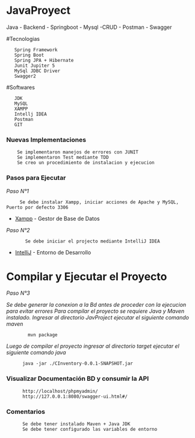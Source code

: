 # JavaProyect
Java - Backend - Springboot - Mysql -CRUD - Postman - Swagger

#Tecnologias
```
   Spring Framework
   Spring Boot
   Spring JPA + Hibernate
   Junit Jupiter 5
   MySql JDBC Driver
   Swagger2
```
#Softwares
```
   JDK
   MySQL
   XAMPP
   Intellj IDEA
   Postman
   GIT
```


### Nuevas Implementaciones

```
    Se implementaron manejos de errores con JUNIT
    Se implementaron Test mediante TDD
    Se creo un procedimiento de instalacion y ejecucion
```
    
### Pasos para Ejecutar
_Paso N°1_

```
     Se debe instalar Xampp, iniciar acciones de Apache y MySQL, Puerto por defecto 3306
```

   * [Xampp](https://www.apachefriends.org/es/index.html) - Gestor de Base de Datos
   
_Paso N°2_

```
       Se debe iniciar el projecto mediante IntelliJ IDEA
```
   * [IntelliJ](https://www.jetbrains.com/es-es/idea/download/) - Entorno de Desarrollo

# Compilar y Ejecutar el Proyecto
_Paso N°3_

_Se debe generar la conexion a la Bd antes de proceder con la ejecucion para evitar errores_
_Para compilar el proyecto se requiere Java y Maven instalado. Ingresar al directorio JavProject ejecutar el siguiente comando maven_

```
        mvn package
```

_Luego de compilar el proyecto ingresar al directorio target ejecutar el siguiente comando java_

```
      java -jar ./CInventory-0.0.1-SNAPSHOT.jar
```

### Visualizar Documentación BD y consumir la API

```
      http://localhost/phpmyadmin/
      http://127.0.0.1:8080/swagger-ui.html#/
```

### Comentarios
```
      Se debe tener instalado Maven + Java JDK
      Se debe tener configurado las variables de entorno
```
